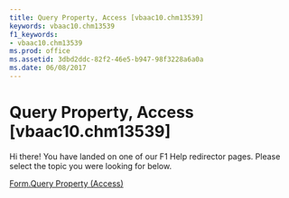```yaml
---
title: Query Property, Access [vbaac10.chm13539]
keywords: vbaac10.chm13539
f1_keywords:
- vbaac10.chm13539
ms.prod: office
ms.assetid: 3dbd2ddc-82f2-46e5-b947-98f3228a6a0a
ms.date: 06/08/2017
---
```



# Query Property, Access [vbaac10.chm13539]

Hi there! You have landed on one of our F1 Help redirector pages. Please select the topic you were looking for below.

[Form.Query Property (Access)](http://msdn.microsoft.com/library/fcef59f9-f405-0a05-f986-b29c2b0528de%28Office.15%29.aspx)

